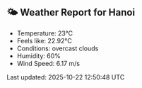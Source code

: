 <!-- WEATHER-START -->
## 🌤 Weather Report for Hanoi

- Temperature: 23°C
- Feels like: 22.92°C
- Conditions: overcast clouds
- Humidity: 60%
- Wind Speed: 6.17 m/s

Last updated: 2025-10-22 12:50:48 UTC
<!-- WEATHER-END -->
